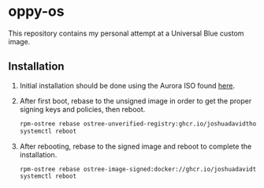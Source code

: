 # oppy-os

This repository contains my personal attempt at a Universal Blue custom image.

## Installation

1. Initial installation should be done using the Aurora ISO found [here](https://getaurora.dev).

2. After first boot, rebase to the unsigned image in order to get the proper signing keys and policies, then reboot.

   ```bash
   rpm-ostree rebase ostree-unverified-registry:ghcr.io/joshuadavidthomas/oppy-os:latest
   systemctl reboot
   ```

3. After rebooting, rebase to the signed image and reboot to complete the installation.

   ```bash
   rpm-ostree rebase ostree-image-signed:docker://ghcr.io/joshuadavidthomas/oppy-os:latest
   systemctl reboot
   ```
